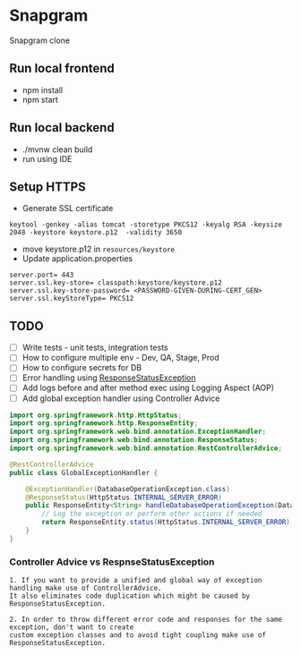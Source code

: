 # Snapgram
Snapgram clone

## Run local frontend
- npm install
- npm start

## Run local backend
- ./mvnw clean build
- run using IDE

## Setup HTTPS
-  Generate SSL certificate
```
keytool -genkey -alias tomcat -storetype PKCS12 -keyalg RSA -keysize 2048 -keystore keystore.p12  -validity 3650
```
- move keystore.p12 in `resources/keystore`
- Update application.properties
```
server.port= 443
server.ssl.key-store= classpath:keystore/keystore.p12
server.ssl.key-store-password= <PASSWORD-GIVEN-DURING-CERT_GEN>
server.ssl.keyStoreType= PKCS12
```

## TODO
- [ ] Write tests - unit tests, integration tests
- [ ] How to configure multiple env - Dev, QA, Stage, Prod
- [ ] How to configure secrets for DB
- [ ] Error handling using [ResponseStatusException](https://www.baeldung.com/spring-response-status-exception)
- [ ] Add logs before and after method exec using Logging Aspect (AOP)
- [ ] Add global exception handler using Controller Advice
```java
import org.springframework.http.HttpStatus;
import org.springframework.http.ResponseEntity;
import org.springframework.web.bind.annotation.ExceptionHandler;
import org.springframework.web.bind.annotation.ResponseStatus;
import org.springframework.web.bind.annotation.RestControllerAdvice;

@RestControllerAdvice
public class GlobalExceptionHandler {

    @ExceptionHandler(DatabaseOperationException.class)
    @ResponseStatus(HttpStatus.INTERNAL_SERVER_ERROR)
    public ResponseEntity<String> handleDatabaseOperationException(DatabaseOperationException ex) {
        // Log the exception or perform other actions if needed
        return ResponseEntity.status(HttpStatus.INTERNAL_SERVER_ERROR).body(ex.getMessage());
    }
}
```
### Controller Advice vs RespnseStatusException
```
1. If you want to provide a unified and global way of exception handling make use of ControllerAdvice.
It also eliminates code duplication which might be caused by ResponseStatusException.

2. In order to throw different error code and responses for the same exception, don't want to create
custom exception classes and to avoid tight coupling make use of ResponseStatusException.
```
